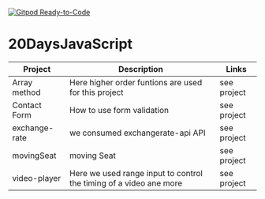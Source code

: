 [![Gitpod Ready-to-Code](https://img.shields.io/badge/Gitpod-Ready--to--Code-blue?logo=gitpod)](https://gitpod.io/#https://github.com/toberixng/20DaysJavaScript) 

# 20DaysJavaScript


| Project | Description | Links |
| --- | --- | --- |
| Array method | Here higher order funtions are used for this project | see project |
| Contact Form | How to use form validation | see project |
| exchange-rate | we consumed exchangerate-api API | see project |
| movingSeat | moving Seat | see project |
| video-player | Here we used range input to control the timing of a video ane more | see project |




